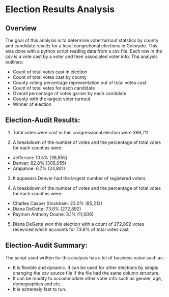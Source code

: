 # Election Results Analysis

## Overview
The goal of this analysis is to determine voter turnout statstics by county and candidate results for a local congretional elections in Colorado. This was done with a python script reading data from a csv file. Each row in the csv is a vote cast by a voter and their associated voter info. Tha analysis outlines:  

- Count of total votes cast in election 
- Count of total votes cast by county
- County voting percentage representation out of total votes cast
- Count of total votes for each candidate
- Overall percentage of votes garner by each candidate 
- County with the largest voter turnout
- Winner of election 

## Election-Audit Results: 

1. Total votes were cast in this congressional election were 369,711

2. A breakdown of the number of votes and the percentage of total votes for each counties were:
  - Jefferson: 10.5% (38,855)
  - Denver: 82.8% (306,055)
  -  Arapahoe: 6.7% (24,801)

3. It appaears Denver had the largest number of registered voters 


4. A breakdown of the number of votes and the percentage of total votes for each counties were:
  - Charles Casper Stockham: 23.0% (85,213)
  - Diana DeGette: 73.8% (272,892)
  - Raymon Anthony Doane: 3.1% (11,606)


5. Diana DeGette won this election with a count of 272,892 votes receviced which accounts for 73.8% of total votes cast. 

## Election-Audit Summary:
The script used written for this analysis has a lot of business value such as:
- It is flexible and dynamic. It can be used for other elections by simply changing the csv source file if the file had the same column structure. 
- It can be modify to accommodate other voter info such as gender, age, demographics and etc.
- It is extremely fast to run.  